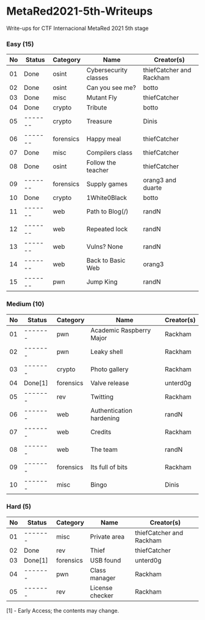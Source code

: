 # MetaRed2021-5th-Writeups
Write-ups for CTF Internacional MetaRed 2021 5th stage


### Easy (15)

| No | Status  | Category | Name                | Creator(s) |
| -- | ------- | -------- | ------------------- | ------- |
| 01 | Done    | osint | Cybersecurity classes  | thiefCatcher and Rackham |
| 02 | Done	   | osint | Can you see me? 		| botto |
| 03 | Done    | misc | Mutant Fly 			 	| thiefCatcher |
| 04 | Done    | crypto | Tribute 				| botto |
| 05 | ------- | crypto | Treasure 			 	| Dinis | 
| 06 | ------- | forensics | Happy meal 		| thiefCatcher | 
| 07 | Done    | misc | Compilers class 		| thiefCatcher | 
| 08 | Done    | osint | Follow the teacher 	| thiefCatcher | 
| 09 | ------- | forensics | Supply games 		| orang3 and duarte | 
| 10 | Done    | crypto | 1White0Black 			| botto | 
| 11 | ------- | web | Path to Blog(/) 			| randN | 
| 12 | ------- | web | Repeated lock 			| randN |
| 13 | ------- | web | Vulns? None 				| randN |
| 14 | ------- | web | Back to Basic Web 		| orang3 | 
| 15 | ------- | pwn | Jump King 				| randN | 


### Medium (10)

| No | Status  | Category | Name     			| Creator(s) |
| -- | ------- | -------- | ------------------- | ------- | 
| 01 | ------- | pwn | Academic Raspberry Major	| Rackham | 
| 02 | ------- | pwn | Leaky shell 				| Rackham | 
| 03 | ------- | crypto | Photo gallery  		| Rackham | 
| 04 | Done[1] | forensics | Valve release 		| unterd0g |
| 05 | ------- | rev | Twitting 				| Rackham | 
| 06 | ------- | web | Authentication hardening	| randN | 
| 07 | ------- | web | Credits 					| Rackham | 
| 08 | ------- | web | The team 				| randN |
| 09 | ------- | forensics | Its full of bits 	| Rackham | 
| 10 | ------- | misc | Bingo 					| Dinis | 

### Hard (5)

| No | Status  | Category | Name     			| Creator(s) | 
| -- | ------- | -------- | ------------------- | ------- | 
| 01 | ------- | misc | Private area 			| thiefCatcher and Rackham |
| 02 | Done    | rev | Thief 					| thiefCatcher | 
| 03 | Done[1] | forensics | USB found 			| unterd0g |
| 04 | ------- | pwn | Class manager 			| Rackham | 
| 05 | ------- | rev | License checker 			| Rackham |

[1] - Early Access; the contents may change.
